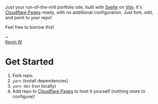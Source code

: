Just your run-of-the-mill portfolio site, built with [Svelte](https://svelte.dev/) on [Vite](https://vitejs.dev/). It's [Cloudflare Pages](https://pages.cloudflare.com/)-ready, with no additional configuration.  Just fork, edit, and point to your repo!

Feel free to borrow this!

~  
[Kevin W](https://twitter.com/kevinrwhitley)

# Get Started
1. Fork repo.
2. `yarn` (install dependencies)
3. `yarn dev` (run locally)
4. Add repo to [Cloudflare Pages](https://pages.cloudflare.com/) to host it yourself (nothing more to configure)!
